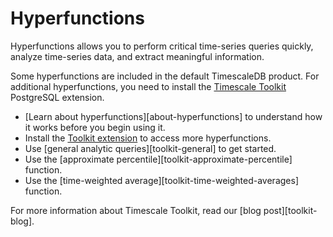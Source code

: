 # Hyperfunctions
Hyperfunctions allows you to perform critical time-series queries quickly,
analyze time-series data, and extract meaningful information.

Some hyperfunctions are included in the default TimescaleDB product. For
additional hyperfunctions, you need to install the
[Timescale Toolkit][install-toolkit] PostgreSQL extension.

*   [Learn about hyperfunctions][about-hyperfunctions] to understand how it works
    before you begin using it.
*   Install the [Toolkit extension][install-toolkit] to access more
    hyperfunctions.
*   Use [general analytic queries][toolkit-general] to get started.
*   Use the [approximate percentile][toolkit-approximate-percentile] function.
*   Use the [time-weighted average][toolkit-time-weighted-averages] function.

For more information about Timescale Toolkit, read our [blog post][toolkit-blog].


[about-toolkit]: how-to-guides/toolkit/about-hyperfunctions
[install-toolkit]: /how-to-guides/hyperfunctions/install-toolkit
[hyperfunctions-general]: how-to-guides/hyperfunctions/general-analytic-queries
[hyperfunctions-approximate-percentile]: how-to-guides/hyperfunctions/approximate_percentile
[hyperfunctions-time-weighted-averages]: how-to-guides/hyperfunctions/time-weighted-averages
[hyperfunctions-blog]: https://blog.timescale.com/blog/time-series-analytics-for-postgresql-introducing-the-timescale-analytics-project/

